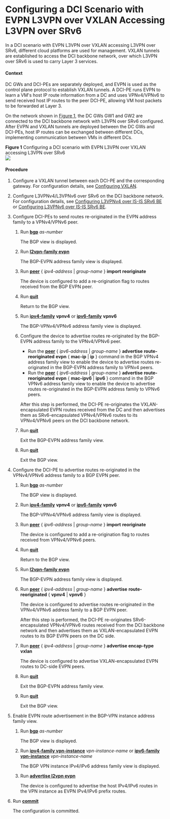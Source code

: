 Configuring a DCI Scenario with EVPN L3VPN over VXLAN Accessing L3VPN over SRv6
===============================================================================

In a DCI scenario with EVPN L3VPN over VXLAN accessing L3VPN over SRv6, different cloud platforms are used for management. VXLAN tunnels are established to access the DCI backbone network, over which L3VPN over SRv6 is used to carry Layer 3 services.

#### Context

DC GWs and DCI-PEs are separately deployed, and EVPN is used as the control plane protocol to establish VXLAN tunnels. A DCI-PE runs EVPN to learn a VM's host IP route information from a DC and uses VPNv4/VPNv6 to send received host IP routes to the peer DCI-PE, allowing VM host packets to be forwarded at Layer 3.

On the network shown in [Figure 1](#EN-US_TASK_0000001171084526__fig_dc_vrp_dci_cfg_000501), the DC GWs GW1 and GW2 are connected to the DCI backbone network with L3VPN over SRv6 configured. After EVPN and VXLAN tunnels are deployed between the DC GWs and DCI-PEs, host IP routes can be exchanged between different DCs, implementing communication between VMs in different DCs.

**Figure 1** Configuring a DCI scenario with EVPN L3VPN over VXLAN accessing L3VPN over SRv6  
![](figure/en-us_image_0000001216642915.png)

#### Procedure

1. Configure a VXLAN tunnel between each DCI-PE and the corresponding gateway. For configuration details, see [Configuring VXLAN](dc_vrp_vxlan_cfg_1216.html).
2. Configure L3VPNv4/L3VPNv6 over SRv6 on the DCI backbone network. For configuration details, see [Configuring L3VPNv4 over IS-IS SRv6 BE](dc_vrp_srv6_cfg_all_0012.html) or [Configuring L3VPNv6 over IS-IS SRv6 BE](dc_vrp_srv6_cfg_all_0251.html).
3. Configure DCI-PEs to send routes re-originated in the EVPN address family to a VPNv4/VPNv6 peer.
   1. Run [**bgp**](cmdqueryname=bgp) *as-number*
      
      
      
      The BGP view is displayed.
   2. Run [**l2vpn-family evpn**](cmdqueryname=l2vpn-family+evpn)
      
      
      
      The BGP-EVPN address family view is displayed.
   3. Run [**peer**](cmdqueryname=peer+import+reoriginate) { *ipv4-address* | *group-name* } **import** **reoriginate**
      
      
      
      The device is configured to add a re-origination flag to routes received from the BGP EVPN peer.
   4. Run [**quit**](cmdqueryname=quit)
      
      
      
      Return to the BGP view.
   5. Run [**ipv4-family**](cmdqueryname=ipv4-family) **vpnv4** or [**ipv6-family**](cmdqueryname=ipv6-family) **vpnv6**
      
      
      
      The BGP-VPNv4/VPNv6 address family view is displayed.
   6. Configure the device to advertise routes re-originated by the BGP-EVPN address family to the VPNv4/VPNv6 peer.
      
      
      * Run the [**peer**](cmdqueryname=peer+advertise+route-reoriginated) { *ipv6-address* | *group-name* } **advertise** **route-reoriginated** **evpn** { **mac-ip** | **ip** } command in the BGP VPNv4 address family view to enable the device to advertise routes re-originated in the BGP-EVPN address family to VPNv4 peers.
      * Run the [**peer**](cmdqueryname=peer+advertise+route-reoriginated) { *ipv6-address* | *group-name* } **advertise** **route-reoriginated** **evpn** { **mac-ipv6** | **ipv6** } command in the BGP VPNv6 address family view to enable the device to advertise routes re-originated in the BGP-EVPN address family to VPNv6 peers.
      
      
      
      After this step is performed, the DCI-PE re-originates the VXLAN-encapsulated EVPN routes received from the DC and then advertises them as SRv6-encapsulated VPNv4/VPNv6 routes to its VPNv4/VPNv6 peers on the DCI backbone network.
   7. Run [**quit**](cmdqueryname=quit)
      
      
      
      Exit the BGP-EVPN address family view.
   8. Run [**quit**](cmdqueryname=quit)
      
      
      
      Exit the BGP view.
4. Configure the DCI-PE to advertise routes re-originated in the VPNv4/VPNv6 address family to a BGP EVPN peer.
   1. Run [**bgp**](cmdqueryname=bgp) *as-number*
      
      
      
      The BGP view is displayed.
   2. Run [**ipv4-family**](cmdqueryname=ipv4-family) **vpnv4** or [**ipv6-family**](cmdqueryname=ipv6-family) **vpnv6**
      
      
      
      The BGP-VPNv4/VPNv6 address family view is displayed.
   3. Run [**peer**](cmdqueryname=peer+import+reoriginate) { *ipv6-address* | *group-name* } **import** **reoriginate**
      
      
      
      The device is configured to add a re-origination flag to routes received from VPNv4/VPNv6 peers.
   4. Run [**quit**](cmdqueryname=quit)
      
      
      
      Return to the BGP view.
   5. Run [**l2vpn-family evpn**](cmdqueryname=l2vpn-family+evpn)
      
      
      
      The BGP-EVPN address family view is displayed.
   6. Run [**peer**](cmdqueryname=peer+advertise+route-reoriginated) { *ipv4-address* | *group-name* } **advertise** **route-reoriginated** { **vpnv4** | **vpnv6** }
      
      
      
      The device is configured to advertise routes re-originated in the VPNv4/VPNv6 address family to a BGP EVPN peer.
      
      
      
      After this step is performed, the DCI-PE re-originates SRv6-encapsulated VPNv4/VPNv6 routes received from the DCI backbone network and then advertises them as VXLAN-encapsulated EVPN routes to its BGP EVPN peers on the DC side.
   7. Run [**peer**](cmdqueryname=peer+advertise+encap-type) { *ipv4-address* | *group-name* } **advertise encap-type vxlan**
      
      
      
      The device is configured to advertise VXLAN-encapsulated EVPN routes to DC-side EVPN peers.
   8. Run [**quit**](cmdqueryname=quit)
      
      
      
      Exit the BGP-EVPN address family view.
   9. Run [**quit**](cmdqueryname=quit)
      
      
      
      Exit the BGP view.
5. Enable EVPN route advertisement in the BGP-VPN instance address family view.
   1. Run [**bgp**](cmdqueryname=bgp) *as-number*
      
      
      
      The BGP view is displayed.
   2. Run [**ipv4-family vpn-instance**](cmdqueryname=ipv4-family+vpn-instance) *vpn-instance-name* or [**ipv6-family vpn-instance**](cmdqueryname=ipv6-family+vpn-instance) *vpn-instance-name*
      
      
      
      The BGP VPN instance IPv4/IPv6 address family view is displayed.
   3. Run [**advertise l2vpn evpn**](cmdqueryname=advertise+l2vpn+evpn)
      
      
      
      The device is configured to advertise the host IPv4/IPv6 routes in the VPN instance as EVPN IPv4/IPv6 prefix routes.
6. Run [**commit**](cmdqueryname=commit)
   
   
   
   The configuration is committed.